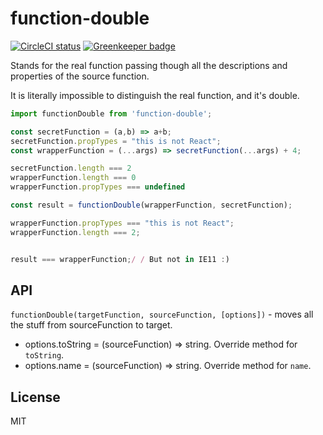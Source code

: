 function-double
=======
[![CircleCI status](https://img.shields.io/circleci/project/github/theKashey/function-double/master.svg?style=flat-square)](https://circleci.com/gh/theKashey/function-double/tree/master) [![Greenkeeper badge](https://badges.greenkeeper.io/theKashey/function-double.svg)](https://greenkeeper.io/)


Stands for the real function passing though all the descriptions and properties of the source function.

It is literally impossible to distinguish the real function, and it's double.

```js
import functionDouble from 'function-double';

const secretFunction = (a,b) => a+b;
secretFunction.propTypes = "this is not React";
const wrapperFunction = (...args) => secretFunction(...args) + 4;

secretFunction.length === 2
wrapperFunction.length === 0
wrapperFunction.propTypes === undefined

const result = functionDouble(wrapperFunction, secretFunction);

wrapperFunction.propTypes === "this is not React";
wrapperFunction.length === 2;


result === wrapperFunction;/ / But not in IE11 :)

```

## API
`functionDouble(targetFunction, sourceFunction, [options])` - moves all the stuff from sourceFunction to target.

- options.toString = (sourceFunction) => string. Override method for `toString`.
- options.name = (sourceFunction) => string. Override method for `name`.

## License

MIT